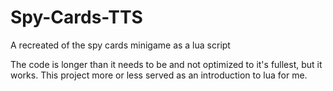 # Spy-Cards-TTS
A recreated of the spy cards minigame as a lua script

The code is longer than it needs to be and not optimized to it's fullest, but it works. This project more or less served as an introduction to lua for me.
